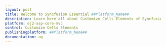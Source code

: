 ```yaml
---
layout: post
title: Welcome to Syncfusion Essential ##Platform_Name##
description: Learn here all about Customize Cells Elements of Syncfusion Essential ##Platform_Name## widgets based on HTML5 and jQuery.
platform: ej2-asp-core-mvc
control: Customize Cells Elements
publishingplatform: ##Platform_Name##
documentation: ug
---
```


